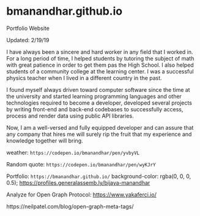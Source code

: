 # bmanandhar.github.io
Portfolio Website

Updated: 2/19/19

I have always been a sincere and hard worker in any field that I worked in. For a long period of time, I helped students by tutoring the subject of math with great patience in order to get them pas the High School. I also helped students of a community college at the learning center. I was a successful physics teacher when I lived in a different country in the past.

I found myself always driven toward computer software since the time at the university and started learning programming languages and other technologies required to become a developer, developed several projects by writing front-end and back-end codebases to successfully access, process and render data using public API libraries.

Now, I am a well-versed and fully equipped developer and can assure that any company that hires me will surely rip the fruit that my experience and knowledge together will bring.


weather: `https://codepen.io/bmanandhar/pen/yvbyVL`

Random quote: `https://codepen.io/bmanandhar/pen/wyKJrY`

Portfolio: `https://bmanandhar.github.io/`
background-color: rgba(0, 0, 0, 0.5);
https://profiles.generalassemb.ly/bijaya-manandhar

Analyze for Open Graph Protocol:
https://www.yakaferci.io/

<meta name="twitter:url" content="https://twitter.com/Bijara2010">
https://neilpatel.com/blog/open-graph-meta-tags/
